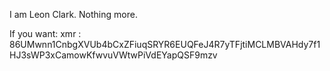 I am Leon Clark.
Nothing more.

If you want:
xmr : 86UMwnn1CnbgXVUb4bCxZFiuqSRYR6EUQFeJ4R7yTFjtiMCLMBVAHdy7f1HJ3sWP3xCamowKfwvuVWtwPiVdEYapQSF9mzv

